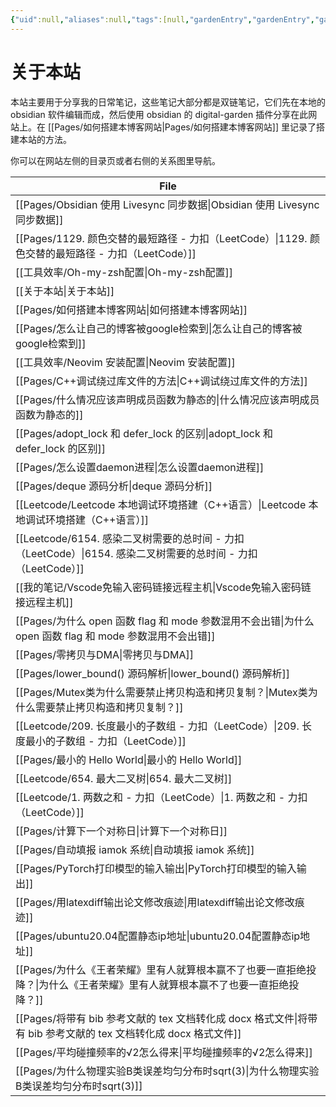 ```yaml
---
{"uid":null,"aliases":null,"tags":[null,"gardenEntry","gardenEntry","gardenEntry","gardenEntry","gardenEntry","gardenEntry","gardenEntry","gardenEntry","gardenEntry","gardenEntry","gardenEntry","gardenEntry","gardenEntry","gardenEntry","gardenEntry","gardenEntry","gardenEntry","gardenEntry","gardenEntry","gardenEntry"],"source":null,"created":"2023-01-14 18:31:30","updated":"2023-03-02 18:38:50","title":"关于本站","dg-publish":true,"dg-home":true,"permalink":"/关于本站/","dgPassFrontmatter":true,"noteIcon":""}
---
```



# 关于本站

本站主要用于分享我的日常笔记，这些笔记大部分都是双链笔记，它们先在本地的 obsidian 软件编辑而成，然后使用 obsidian 的 digital-garden 插件分享在此网站上。在 [[Pages/如何搭建本博客网站\|Pages/如何搭建本博客网站]] 里记录了搭建本站的方法。

你可以在网站左侧的目录页或者右侧的关系图里导航。

| File                                                                               |
| ---------------------------------------------------------------------------------- |
| [[Pages/Obsidian 使用 Livesync 同步数据\|Obsidian 使用 Livesync 同步数据]]                  |
| [[Pages/1129. 颜色交替的最短路径 - 力扣（LeetCode）\|1129. 颜色交替的最短路径 - 力扣（LeetCode）]]        |
| [[工具效率/Oh-my-zsh配置\|Oh-my-zsh配置]]                                               |
| [[关于本站\|关于本站]]                                                                  |
| [[Pages/如何搭建本博客网站\|如何搭建本博客网站]]                                                  |
| [[Pages/怎么让自己的博客被google检索到\|怎么让自己的博客被google检索到]]                                |
| [[工具效率/Neovim 安装配置\|Neovim 安装配置]]                                               |
| [[Pages/C++调试绕过库文件的方法\|C++调试绕过库文件的方法]]                                          |
| [[Pages/什么情况应该声明成员函数为静态的\|什么情况应该声明成员函数为静态的]]                                    |
| [[Pages/adopt_lock 和 defer_lock 的区别\|adopt_lock 和 defer_lock 的区别]]              |
| [[Pages/怎么设置daemon进程\|怎么设置daemon进程]]                                            |
| [[Pages/deque 源码分析\|deque 源码分析]]                                                |
| [[Leetcode/Leetcode 本地调试环境搭建（C++语言）\|Leetcode 本地调试环境搭建（C++语言）]]                 |
| [[Leetcode/6154. 感染二叉树需要的总时间 - 力扣（LeetCode）\|6154. 感染二叉树需要的总时间 - 力扣（LeetCode）]] |
| [[我的笔记/Vscode免输入密码链接远程主机\|Vscode免输入密码链接远程主机]]                                   |
| [[Pages/为什么 open 函数 flag 和 mode 参数混用不会出错\|为什么 open 函数 flag 和 mode 参数混用不会出错]]    |
| [[Pages/零拷贝与DMA\|零拷贝与DMA]]                                                      |
| [[Pages/lower_bound() 源码解析\|lower_bound() 源码解析]]                                |
| [[Pages/Mutex类为什么需要禁止拷贝构造和拷贝复制？\|Mutex类为什么需要禁止拷贝构造和拷贝复制？]]                      |
| [[Leetcode/209. 长度最小的子数组 - 力扣（LeetCode）\|209. 长度最小的子数组 - 力扣（LeetCode）]]         |
| [[Pages/最小的 Hello World\|最小的 Hello World]]                                      |
| [[Leetcode/654. 最大二叉树\|654. 最大二叉树]]                                             |
| [[Leetcode/1. 两数之和 - 力扣（LeetCode）\|1. 两数之和 - 力扣（LeetCode）]]                     |
| [[Pages/计算下一个对称日\|计算下一个对称日]]                                                    |
| [[Pages/自动填报 iamok 系统\|自动填报 iamok 系统]]                                          |
| [[Pages/PyTorch打印模型的输入输出\|PyTorch打印模型的输入输出]]                                    |
| [[Pages/用latexdiff输出论文修改痕迹\|用latexdiff输出论文修改痕迹]]                                |
| [[Pages/ubuntu20.04配置静态ip地址\|ubuntu20.04配置静态ip地址]]                              |
| [[Pages/为什么《王者荣耀》里有人就算根本赢不了也要一直拒绝投降？\|为什么《王者荣耀》里有人就算根本赢不了也要一直拒绝投降？]]            |
| [[Pages/将带有 bib 参考文献的 tex 文档转化成 docx 格式文件\|将带有 bib 参考文献的 tex 文档转化成 docx 格式文件]]  |
| [[Pages/平均碰撞频率的√2怎么得来\|平均碰撞频率的√2怎么得来]]                                          |
| [[Pages/为什么物理实验B类误差均匀分布时sqrt(3)\|为什么物理实验B类误差均匀分布时sqrt(3)]]                      |

